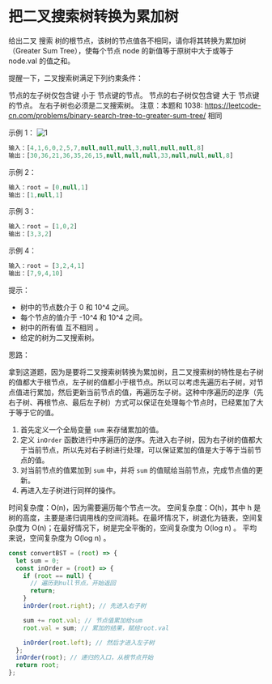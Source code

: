 # 把二叉搜索树转换为累加树

给出二叉 搜索 树的根节点，该树的节点值各不相同，请你将其转换为累加树（Greater Sum Tree），使每个节点 node 的新值等于原树中大于或等于 node.val 的值之和。

提醒一下，二叉搜索树满足下列约束条件：

节点的左子树仅包含键 小于 节点键的节点。
节点的右子树仅包含键 大于 节点键的节点。
左右子树也必须是二叉搜索树。
注意：本题和 1038: <https://leetcode-cn.com/problems/binary-search-tree-to-greater-sum-tree/> 相同

示例 1：
![1](https://assets.leetcode-cn.com/aliyun-lc-upload/uploads/2019/05/03/tree.png)

```js
输入：[4,1,6,0,2,5,7,null,null,null,3,null,null,null,8]
输出：[30,36,21,36,35,26,15,null,null,null,33,null,null,null,8]
```

示例 2：

```js
输入：root = [0,null,1]
输出：[1,null,1]
```

示例 3：

```js
输入：root = [1,0,2]
输出：[3,3,2]
```

示例 4：

```js
输入：root = [3,2,4,1]
输出：[7,9,4,10]
```

提示：

- 树中的节点数介于 0 和 10^4 之间。
- 每个节点的值介于 -10^4 和 10^4 之间。
- 树中的所有值 互不相同 。
- 给定的树为二叉搜索树。

思路：

拿到这道题，因为是要将二叉搜索树转换为累加树，且二叉搜索树的特性是右子树的值都大于根节点，左子树的值都小于根节点。所以可以考虑先遍历右子树，对节点值进行累加，然后更新当前节点的值，再遍历左子树。这种中序遍历的逆序（先右子树、再根节点、最后左子树）方式可以保证在处理每个节点时，已经累加了大于等于它的值。

1. 首先定义一个全局变量 `sum` 来存储累加的值。
2. 定义 `inOrder` 函数进行中序遍历的逆序。先进入右子树，因为右子树的值都大于当前节点，所以先对右子树进行处理，可以保证累加的值是大于等于当前节点的值。
3. 对当前节点的值累加到 `sum` 中，并将 `sum` 的值赋给当前节点，完成节点值的更新。
4. 再进入左子树进行同样的操作。

时间复杂度：O(n)，因为需要遍历每个节点一次。
空间复杂度：O(h)，其中 h 是树的高度，主要是递归调用栈的空间消耗。在最坏情况下，树退化为链表，空间复杂度为 O(n)；在最好情况下，树是完全平衡的，空间复杂度为 O(log n) 。 平均来说，空间复杂度为 O(log n) 。

```js
const convertBST = (root) => {
  let sum = 0;
  const inOrder = (root) => {
    if (root == null) {
      // 遍历到null节点，开始返回
      return;
    }
    inOrder(root.right); // 先进入右子树

    sum += root.val; // 节点值累加给sum
    root.val = sum; // 累加的结果，赋给root.val

    inOrder(root.left); // 然后才进入左子树
  };
  inOrder(root); // 递归的入口，从根节点开始
  return root;
};
```
